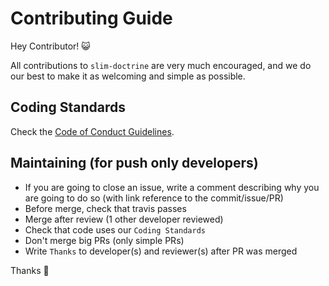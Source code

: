 # Contributing Guide

Hey Contributor! :smiley_cat:

All contributions to `slim-doctrine` are very much encouraged, and we do our best to make it as welcoming and simple as possible.

## Coding Standards

Check the [Code of Conduct Guidelines](https://github.com/SimonDevelop/releaser-bot/blob/master/.github/CODE_OF_CONDUCT.md).

## Maintaining (for push only developers)

- If you are going to close an issue, write a comment describing why you are going to do so (with link reference to the commit/issue/PR)
- Before merge, check that travis passes
- Merge after review (1 other developer reviewed)
- Check that code uses our `Coding Standards`
- Don't merge big PRs (only simple PRs)
- Write `Thanks` to developer(s) and reviewer(s) after PR was merged

Thanks :cake:
